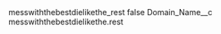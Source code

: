 <?xml version="1.0" encoding="UTF-8"?>
<CustomMetadata xmlns="http://soap.sforce.com/2006/04/metadata" xmlns:xsi="http://www.w3.org/2001/XMLSchema-instance" xmlns:xsd="http://www.w3.org/2001/XMLSchema">
    <label>messwiththebestdielikethe_rest</label>
    <protected>false</protected>
    <values>
        <field>Domain_Name__c</field>
        <value xsi:type="xsd:string">messwiththebestdielikethe.rest</value>
    </values>
</CustomMetadata>
